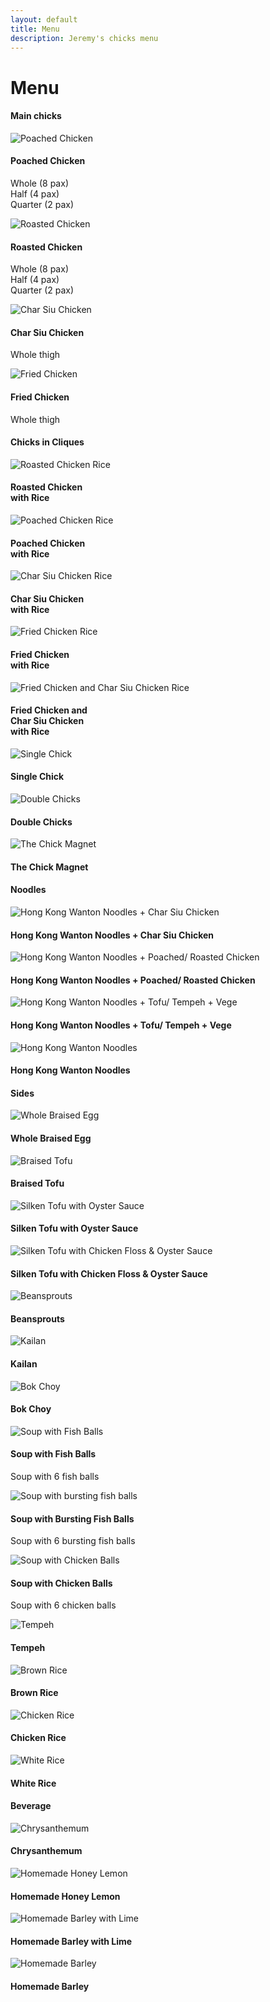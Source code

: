 ```yaml
---
layout: default
title: Menu
description: Jeremy's chicks menu
---
```

<div class="bg-eggshell">
	<div class="container">
		<div class="row infopage menutitle">
			<div class="col-12 titlediv pagetitle">
				<h1 class="fontfamily1 fontcolor1">Menu</h1>
			</div>
			<div class="col-12 titlediv">
				<h4 class="font-title">Main chicks</h4>
			</div>
		</div>
		<div class="row infopage menurow">
			<div class="col-12 col-lg-3 col-md-6 menudiv">
				<img src="assets/images/menu/poached-chicken.jpg" alt="Poached Chicken" class="img-fluid">
				<div class="col-12 nopad menuli">
					<h4>Poached Chicken</h4>
					<p>Whole (8 pax)<br>
						Half (4 pax)<br>
						Quarter (2 pax)</p>
				</div>
			</div>
			<div class="col-12 col-lg-3 col-md-6 menudiv">
				<img src="assets/images/menu/roasted-chicken.jpg" alt="Roasted Chicken" class="img-fluid">
				<div class="col-12 nopad menuli">
					<h4>Roasted Chicken</h4>
					<p>Whole (8 pax)<br>
						Half (4 pax)<br>
						Quarter (2 pax)</p>
				</div>
			</div>
			<div class="col-12 col-lg-3 col-md-6 menudiv">
				<img src="assets/images/menu/charsiu-chicken.jpg" alt="Char Siu Chicken" class="img-fluid">
				<div class="col-12 nopad menuli">
					<h4>Char Siu Chicken</h4>
					<p>Whole thigh</p>
				</div>
			</div>
			<div class="col-12 col-lg-3 col-md-6 menudiv">
				<img src="assets/images/menu/fried-chicken.jpg" alt="Fried Chicken" class="img-fluid">
				<div class="col-12 nopad menuli">
					<h4>Fried Chicken</h4>
					<p>Whole thigh</p>
				</div>
			</div>
		</div>
		<div class="row infopage menutitle">
			<div class="col-12 titlediv">
				<h4 class="font-title">Chicks in Cliques</h4>
			</div>
		</div>
		<div class="row infopage menurow">
			<div class="col-12 col-lg-3 col-md-6 menudiv">
				<img src="assets/images/menu/roasted-chicken-rice.jpg" alt="Roasted Chicken Rice" class="img-fluid">
				<div class="col-12 nopad menuli">
					<h4>Roasted Chicken<br>with Rice</h4>
				</div>
			</div>
			<div class="col-12 col-lg-3 col-md-6 menudiv">
				<img src="assets/images/menu/poached-chicken-rice.jpg" alt="Poached Chicken Rice" class="img-fluid">
				<div class="col-12 nopad menuli">
					<h4>Poached Chicken<br>with Rice</h4>
				</div>
			</div>
			<div class="col-12 col-lg-3 col-md-6 menudiv">
				<img src="assets/images/menu/charsiu-chicken-rice.jpg" alt="Char Siu Chicken Rice" class="img-fluid">
				<div class="col-12 nopad menuli">
					<h4>Char Siu Chicken<br>with Rice</h4>
				</div>
			</div>
			<div class="col-12 col-lg-3 col-md-6 menudiv">
				<img src="assets/images/menu/fried-chicken-rice.jpg" alt="Fried Chicken Rice" class="img-fluid">
				<div class="col-12 nopad menuli">
					<h4>Fried Chicken<br>with Rice</h4>
				</div>
			</div>
			<div class="col-12 col-lg-3 col-md-6 menudiv">
				<img src="assets/images/menu/fried-charsiu-chicken-rice.jpg" alt="Fried Chicken and Char Siu Chicken Rice" class="img-fluid">
				<div class="col-12 nopad menuli">
					<h4>Fried Chicken and<br>Char Siu Chicken<br>with Rice</h4>
				</div>
			</div>
			<div class="col-12 col-lg-3 col-md-6 menudiv">
				<img src="assets/images/menu/single-chick.jpg" alt="Single Chick" class="img-fluid">
				<div class="col-12 nopad menuli">
					<h4>Single Chick</h4>
				</div>
			</div>
			<div class="col-12 col-lg-3 col-md-6 menudiv">
				<img src="assets/images/menu/double-chicks.jpg" alt="Double Chicks" class="img-fluid">
				<div class="col-12 nopad menuli">
					<h4>Double Chicks</h4>
				</div>
			</div>
			<div class="col-12 col-lg-3 col-md-6 menudiv">
				<img src="assets/images/menu/chick-magnet.jpg" alt="The Chick Magnet" class="img-fluid">
				<div class="col-12 nopad menuli">
					<h4>The Chick Magnet</h4>
				</div>
			</div>
		</div>
		<div class="row infopage menutitle">
			<div class="col-12 titlediv">
				<h4 class="font-title">Noodles</h4>
			</div>
		</div>
		<div class="row infopage menurow">
			<div class="col-12 col-lg-3 col-md-6 menudiv">
				<img src="assets/images/menu/charsiu-chicken-soup.jpg" alt="Hong Kong Wanton Noodles + Char Siu Chicken" class="img-fluid">
				<div class="col-12 nopad menuli">
					<h4>Hong Kong Wanton Noodles + Char Siu Chicken</h4>
				</div>
			</div>
			<div class="col-12 col-lg-3 col-md-6 menudiv">
				<img src="assets/images/menu/poached-chicken-soup.jpg" alt="Hong Kong Wanton Noodles + Poached/ Roasted Chicken" class="img-fluid">
				<div class="col-12 nopad menuli">
					<h4>Hong Kong Wanton Noodles + Poached/ Roasted Chicken</h4>
				</div>
			</div>
			<div class="col-12 col-lg-3 col-md-6 menudiv">
				<img src="assets/images/menu/tempeh-vege-soup.jpg" alt="Hong Kong Wanton Noodles + Tofu/ Tempeh + Vege" class="img-fluid">
				<div class="col-12 nopad menuli">
					<h4>Hong Kong Wanton Noodles + Tofu/ Tempeh + Vege</h4>
				</div>
			</div>
			<div class="col-12 col-lg-3 col-md-6 menudiv">
				<img src="assets/images/menu/hongkong-wantan-noodle.jpg" alt="Hong Kong Wanton Noodles" class="img-fluid">
				<div class="col-12 nopad menuli">
					<h4>Hong Kong Wanton Noodles</h4>
				</div>
			</div>
		</div>
		<div class="row infopage menutitle">
			<div class="col-12 titlediv">
				<h4 class="font-title">Sides</h4>
			</div>
		</div>
		<div class="row infopage menurow">
			<div class="col-12 col-lg-3 col-md-6 menudiv">
				<img src="assets/images/menu/whole-braised-egg.jpg" alt="Whole Braised Egg" class="img-fluid">
				<div class="col-12 nopad menuli">
					<h4>Whole Braised Egg</h4>
				</div>
			</div>
			<div class="col-12 col-lg-3 col-md-6 menudiv">
				<img src="assets/images/menu/braised-tofu.jpg" alt="Braised Tofu" class="img-fluid">
				<div class="col-12 nopad menuli">
					<h4>Braised Tofu</h4>
				</div>
			</div>
			<div class="col-12 col-lg-3 col-md-6 menudiv">
				<img src="assets/images/menu/silken-tofu-oyster-sauce.jpg" alt="Silken Tofu with Oyster Sauce" class="img-fluid">
				<div class="col-12 nopad menuli">
					<h4>Silken Tofu with Oyster Sauce</h4>
				</div>
			</div>
			<div class="col-12 col-lg-3 col-md-6 menudiv">
				<img src="assets/images/menu/silken-tofu-chicken-floss-oyster-sauce.jpg" alt="Silken Tofu with Chicken Floss & Oyster Sauce" class="img-fluid">
				<div class="col-12 nopad menuli">
					<h4>Silken Tofu with Chicken Floss & Oyster Sauce</h4>
				</div>
			</div>
			<div class="col-12 col-lg-3 col-md-6 menudiv">
				<img src="assets/images/menu/beansprouts.jpg" alt="Beansprouts" class="img-fluid">
				<div class="col-12 nopad menuli">
					<h4>Beansprouts</h4>
				</div>
			</div>
			<div class="col-12 col-lg-3 col-md-6 menudiv">
				<img src="assets/images/menu/kailan.jpg" alt="Kailan" class="img-fluid">
				<div class="col-12 nopad menuli">
					<h4>Kailan</h4>
				</div>
			</div>
			<div class="col-12 col-lg-3 col-md-6 menudiv">
				<img src="assets/images/menu/pokchoy.jpg" alt="Bok Choy" class="img-fluid">
				<div class="col-12 nopad menuli">
					<h4>Bok Choy</h4>
				</div>
			</div>
			<div class="col-12 col-lg-3 col-md-6 menudiv">
				<img src="assets/images/menu/soup-fish-balls.jpg" alt="Soup with Fish Balls" class="img-fluid">
				<div class="col-12 nopad menuli">
					<h4>Soup with Fish Balls</h4>
					<p>Soup with 6 fish balls</p>
				</div>
			</div>
			<div class="col-12 col-lg-3 col-md-6 menudiv">
				<img src="assets/images/menu/soup-bursting-fish-balls.jpg" alt="Soup with bursting fish balls" class="img-fluid">
				<div class="col-12 nopad menuli">
					<h4>Soup with Bursting Fish Balls</h4>
					<p>Soup with 6 bursting fish balls</p>
				</div>
			</div>
			<div class="col-12 col-lg-3 col-md-6 menudiv">
				<img src="assets/images/menu/soup-chicken-balls.jpg" alt="Soup with Chicken Balls" class="img-fluid">
				<div class="col-12 nopad menuli">
					<h4>Soup with Chicken Balls</h4>
					<p>Soup with 6 chicken balls</p>
				</div>
			</div>
			<div class="col-12 col-lg-3 col-md-6 menudiv">
				<img src="assets/images/menu/tempeh.jpg" alt="Tempeh" class="img-fluid">
				<div class="col-12 nopad menuli">
					<h4>Tempeh</h4>
				</div>
			</div>
			<div class="col-12 col-lg-3 col-md-6 menudiv">
				<img src="assets/images/menu/brown-rice.jpg" alt="Brown Rice" class="img-fluid">
				<div class="col-12 nopad menuli">
					<h4>Brown Rice</h4>
				</div>
			</div>
			<div class="col-12 col-lg-3 col-md-6 menudiv">
				<img src="assets/images/menu/chicken-rice.jpg" alt="Chicken Rice" class="img-fluid">
				<div class="col-12 nopad menuli">
					<h4>Chicken Rice</h4>
				</div>
			</div>
			<div class="col-12 col-lg-3 col-md-6 menudiv">
				<img src="assets/images/menu/white-rice.jpg" alt="White Rice" class="img-fluid">
				<div class="col-12 nopad menuli">
					<h4>White Rice</h4>
				</div>
			</div>
		</div>
		<div class="row infopage menutitle">
			<div class="col-12 titlediv">
				<h4 class="font-title">Beverage</h4>
			</div>
		</div>
		<div class="row infopage menurow">
			<div class="col-12 col-lg-3 col-md-6 menudiv">
				<img src="assets/images/menu/crysanthemum.jpg" alt="Chrysanthemum" class="img-fluid">
				<div class="col-12 nopad menuli">
					<h4>Chrysanthemum</h4>
				</div>
			</div>
			<div class="col-12 col-lg-3 col-md-6 menudiv">
				<img src="assets/images/menu/homemade-honey-lemon.jpg" alt="Homemade Honey Lemon" class="img-fluid">
				<div class="col-12 nopad menuli">
					<h4>Homemade Honey Lemon</h4>
				</div>
			</div>
			<div class="col-12 col-lg-3 col-md-6 menudiv">
				<img src="assets/images/menu/barley-lime.jpg" alt="Homemade Barley with Lime" class="img-fluid">
				<div class="col-12 nopad menuli">
					<h4>Homemade Barley with Lime</h4>
				</div>
			</div>
			<div class="col-12 col-lg-3 col-md-6 menudiv">
				<img src="assets/images/menu/homemade-barley.jpg" alt="Homemade Barley" class="img-fluid">
				<div class="col-12 nopad menuli">
					<h4>Homemade Barley</h4>
				</div>
			</div>
		</div>
	</div>
</div>